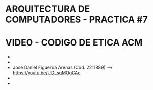 # ARQUITECTURA DE COMPUTADORES - PRACTICA #7
# VIDEO - CODIGO DE ETICA ACM

*
*
* Jose Daniel Figueroa Arenas (Cod. 2211889) --> https://youtu.be/UDLsqMOgCAc
*
* 

